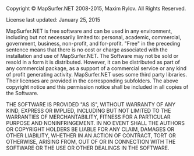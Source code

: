 Copyright © MapSurfer.NET 2008-2015, Maxim Rylov. All Rights Reserved.

License last updated: January 25, 2015

MapSurfer.NET is free software and can be used in any environment, including but not necessarily limited to: personal, academic, commercial, government, business, non-profit, and for-profit. "Free" in the preceding sentence means that there is no cost or charge associated with the installation and use of MapSurfer.NET. The Software may not be sold or resold in a form it is distributed. However, it can be distributed as part of any commercial package, as a support of a commercial service or any kind of profit generating activity. MapSurfer.NET uses some third party libraries. Their licenses are provided in the corresponding subfolders. The above copyright notice and this permission notice shall be included in all copies of the Software.

THE SOFTWARE IS PROVIDED "AS IS", WITHOUT WARRANTY OF ANY KIND, EXPRESS OR IMPLIED, INCLUDING BUT NOT LIMITED TO THE WARRANTIES OF MERCHANTABILITY, FITNESS FOR A PARTICULAR PURPOSE AND NONINFRINGEMENT. IN NO EVENT SHALL THE AUTHORS OR COPYRIGHT HOLDERS BE LIABLE FOR ANY CLAIM, DAMAGES OR OTHER LIABILITY, WHETHER IN AN ACTION OF CONTRACT, TORT OR OTHERWISE, ARISING FROM, OUT OF OR IN CONNECTION WITH THE SOFTWARE OR THE USE OR OTHER DEALINGS IN THE SOFTWARE.
